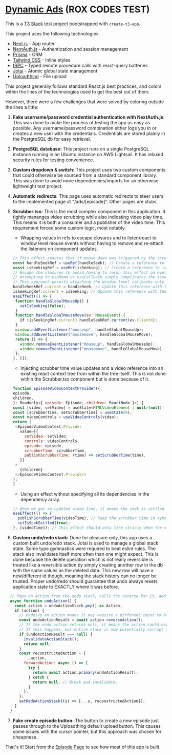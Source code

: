 # [Dynamic Ads](https://dynamicads.vercel.app/) (ROX CODES TEST)

This is a [T3 Stack](https://create.t3.gg/) test project bootstrapped with `create-t3-app`.

This project uses the following technologies:

- [Next.js](https://nextjs.org) - App router
- [NextAuth.js](https://next-auth.js.org) - Authentication and session management
- [Prisma](https://prisma.io) - ORM
- [Tailwind CSS](https://tailwindcss.com) - Inline styles
- [tRPC](https://trpc.io) - Typed remote procedure calls with react-query batteries
- [Jotai](https://jotai.org/) - Atomic global state management
- [Uploadthing](https://uploadthing.com/) - File upload

This project generally follows standard React.js best practices, and colors within the lines of the technologies used to get the best out of them.

However, there were a few challenges that were solved by coloring outside the lines a little:

1. **Fake username/password credential authentication with NextAuth.js:** This was done to make the process of testing the app as easy as possible. Any username/password combination either logs you in or creates a new user with the credentials. Credentials are stored plainly in the PostgreSQL db for easy retrieval.

2. **PostgreSQL database:** This project runs on a single PostgreSQL instance running in an Ubuntu instance on AWS Lightsail. It has relaxed security rules for testing convenience.

3. **Custom dropdown & switch:** This project uses two custom components that could otherwise be sourced from a standard component library. This was done to avoid more dependencies/imports for an otherwise lightweight test project.

4. **Automatic redirects:** This page uses automatic redirects to steer users to the implemented page at "/ads/[episode]". Other pages are stubs.

5. **Scrubber.tsx:** This is the most complex component in this application. It tightly mananges video scrubbing while also indicating video play time. This means it is both a consumer and a publisher of the video time. This requirement forced some custom logic, most notably:

   - Wrapping values in refs to escape closures and to listen/react to window level mouse events without having to remove and re-attach the listeners on component updates.

   ```javascript
   // This effect ensures that if mouse down was triggered by the scrubber, any mouse events anywhere are handled by the scrubber.
   const handleSeekRef = useRef(handleSeek); // Create a reference to handleSeek to escape the closure.
   const isSeekingRef = useRef(isSeeking); // Create a reference to isSeeking to escape the closure.
   // Escape the closures to avoid having to rerun this effect on every frame becuase handleSeek is redeclared every frame.
   // Attempting to useMemo or useCallback simply complicates the issue.
   // This approach permits attaching the window level callbacks only once.
   handleSeekRef.current = handleSeek; // Update this reference with the newest decalration of handleSeek.
   isSeekingRef.current = isSeeking; // Update this reference with the current isSeeking state.
   useEffect(() => {
    function handleGlobalMouseUp() {
      setIsSeeking(false);
    }
    function handleGlobalMouseMove(ev: MouseEvent) {
      if (isSeekingRef.current) handleSeekRef.current(ev.clientX);
    }
    window.addEventListener("mouseup", handleGlobalMouseUp);
    window.addEventListener("mousemove", handleGlobalMouseMove);
    return () => {
      window.removeEventListener("mouseup", handleGlobalMouseUp);
      window.removeEventListener("mousemove", handleGlobalMouseMove);
    };
   }, []);
   ```

   - Injecting scrubber time value updates and a video reference into an existing react context tree from within the tree itself. This is not done within the Scrubber.tsx component but is done because of it.

   ```javascript
   function EpisodeVideoContextProvider({
   episode,
   children,
   }: Readonly<{ episode: Episode; children: ReactNode }>) {
   const [video, setVideo] = useState<HTMLVideoElement | null>(null);
   const [scrubberTime, setScrubberTime] = useState(0);
   const videoControls = useVideoControls(video);
   return (
    <EpisodeVideoContext.Provider
      value={{
        setVideo: setVideo,
        controls: videoControls,
        episode: episode,
        scrubberTime: scrubberTime,
        publishScrubberTime: (time) => setScrubberTime(time),
      }}
    >
      {children}
    </EpisodeVideoContext.Provider>
   );
   }
   ```

   - Using an effect without specifying all its dependencies in the dependency array.

   ```javascript
   // When we get an updated video time, it means the seek is settled.
   useEffect(() => {
     publishScrubberTime(videoTime); // Keep the scrubber time in sync with the video time.
     setIsSeekSettled(true);
   }, [videoTime]); // This effect should only fire stricly when the videoTime updates. The functions used inside do not change between renders.
   ```

6. **Custom undo/redo stack:** Done for pleasure only, this app uses a custom built undo/redo stack. Jotai is used to manage a global stack state. Some type gymnastics were required to beat eslint rules. The stack also invalidates itself more often than one might expect. This is done becuase the delete operation which is not really reversible is treated like a reversible action by simply creating another row in the db with the same values as the deleted data. This new row will have a new/different id though, meaning the stack history can no longer be trusted. Proper undo/redo should guarantee that undo always resets application state to EXACTLY where it was before.

```javascript
  // Pops an action from the undo stack, calls the reverse for it, and pushes the action to the redo stack.
  async function undoAction() {
    const action = undoActionStack.pop() as Action;
    if (action) {
      // Undoing an action means it may require a different input to be redone. Get this new required input and reconstruct the forward action.
      const undoActionResult = await action.reverseAction();
      // If the undo action returns null, it means the action could not revert the application state back to exactly where it was before.
      // If this happens, our entire stack is now potentially corrupt and cannot be trusted. Invalidate the whole thing.
      if (undoActionResult === null) {
        invalidateActionStack();
        return null;
      }
      const reconstructedAction = {
        ...action,
        forwardAction: async () => {
          try {
            return await action.primary(undoActionResult);
          } catch {
            return null; // Break and invalidate.
          }
        },
      };
      setRedoActionStack((s) => [...s, reconstructedAction]);
    }
  }
```

7. **Fake create episode button:** The button to create a new episode just passes through to the Uploadthing default upload button. This causes some issues with the cursor pointer, but this approach was chosen for cheapness.

That's it! Start from the [Episode Page](https://github.com/timi-ty/dynamicads/blob/main/src/app/ads/%5Bepisode%5D/page.tsx) to see how most of this app is built.
